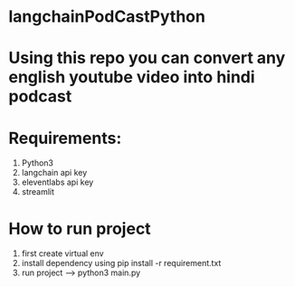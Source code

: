 # langchainPodCastPython

# Using this repo you can convert any english youtube video into hindi podcast 

# Requirements:
1. Python3
2. langchain api key
3. eleventlabs api key
4. streamlit

# How to run project 
1. first create virtual env 
2. install dependency using pip install -r requirement.txt
3. run project --> python3 main.py
